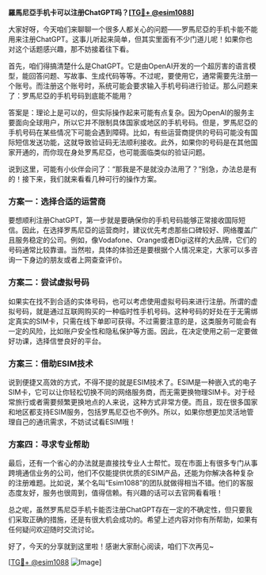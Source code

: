 **羅馬尼亞手机卡可以注册ChatGPT吗？[[TG💪+ @esim1088](https://t.me/s/esim1088)]**

大家好呀，今天咱们来聊聊一个很多人都关心的问题——罗馬尼亞的手机卡能不能用来注册ChatGPT。这事儿听起来简单，但其实里面有不少门道儿呢！如果你也对这个话题感兴趣，那不妨接着往下看。

首先，咱们得搞清楚什么是ChatGPT。它是由OpenAI开发的一个超厉害的语言模型，能回答问题、写故事、生成代码等等。不过呢，要使用它，通常需要先注册一个账号。而注册这个账号时，系统可能会要求输入手机号码进行验证。那么问题来了：罗馬尼亞的手机号码到底能不能用？

答案是：理论上是可以的，但实际操作起来可能有点复杂。因为OpenAI的服务主要面向全球用户，所以它并不限制具体国家或地区的手机号码。但是，罗馬尼亞的手机号码在某些情况下可能会遇到障碍。比如，有些运营商提供的号码可能没有国际短信发送功能，这就导致验证码无法顺利接收。此外，如果你的号码是在其他国家开通的，而你现在身处罗馬尼亞，也可能面临类似的验证问题。

说到这里，可能有小伙伴会问了：“那我是不是就没办法用了？”别急，办法总是有的！接下来，我们就来看看几种可行的操作方案。

### 方案一：选择合适的运营商

要想顺利注册ChatGPT，第一步就是要确保你的手机号码能够正常接收国际短信。因此，在选择罗馬尼亞的运营商时，建议优先考虑那些口碑较好、网络覆盖广且服务稳定的公司。例如，像Vodafone、Orange或者Digi这样的大品牌，它们的号码通常比较靠谱。当然啦，具体的体验还是要根据个人情况来定，大家可以多咨询一下身边的朋友或者上网查查评价。

### 方案二：尝试虚拟号码

如果实在找不到合适的实体号码，也可以考虑使用虚拟号码来进行注册。所谓的虚拟号码，就是通过互联网购买的一种临时性手机号码。这种号码的好处在于无需绑定真实的SIM卡，只需在线下单即可获得。不过需要注意的是，这类服务可能会有一定的风险，比如账户安全性和隐私保护等方面。因此，在决定使用之前一定要做好功课，选择信誉良好的平台。

### 方案三：借助ESIM技术

说到便捷又高效的方式，不得不提的就是ESIM技术了。ESIM是一种嵌入式的电子SIM卡，它可以让你轻松切换不同的网络服务商，而无需更换物理SIM卡。对于经常旅行或者需要频繁更换地点的人来说，这种方式非常方便。而且，现在很多国家和地区都支持ESIM服务，包括罗馬尼亞也不例外。所以，如果你想更加灵活地管理自己的通讯需求，不妨试试看ESIM哦！

### 方案四：寻求专业帮助

最后，还有一个省心的办法就是直接找专业人士帮忙。现在市面上有很多专门从事跨境通信业务的公司，他们不仅能提供优质的ESIM产品，还能为你解决各种复杂的注册难题。比如说，某个名叫“Esim1088”的团队就做得相当不错。他们的客服态度友好，服务也很周到，值得信赖。有兴趣的话可以去官网看看哦！

总之呢，虽然罗馬尼亞手机卡能否注册ChatGPT存在一定的不确定性，但只要我们采取正确的措施，还是有很大机会成功的。希望上述内容对你有所帮助，如果有任何疑问欢迎随时交流讨论。

好了，今天的分享就到这里啦！感谢大家耐心阅读，咱们下次再见~ 

[[TG💪+ @esim1088](https://t.me/s/esim1088) ![Image](https://i.postimg.cc/4NQfJmqS/Snipaste-2025-05-13-00-14-12.png)]